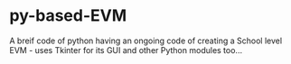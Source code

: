 # py-based-EVM
A breif code of python having an ongoing code of creating a School level EVM - uses Tkinter for its GUI 
and other Python modules too...
